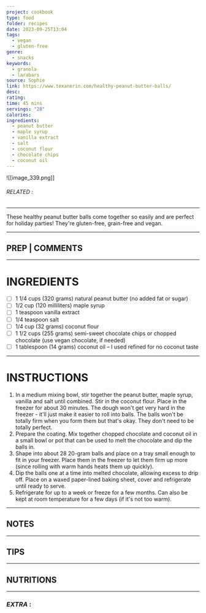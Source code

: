 ```yaml
---
project: cookbook
type: food
folder: recipes
date: 2023-09-25T13:04
tags:
  - vegan
  - gluten-free
genre:
  - snacks
keywords:
  - granola
  - larabars
source: Sophie
link: https://www.texanerin.com/healthy-peanut-butter-balls/
desc: 
rating: 
time: 45 mins
servings: "28"
calories: 
ingredients:
  - peanut butter
  - maple syrup
  - vanilla extract
  - salt
  - coconut flour
  - chocolate chips
  - coconut oil
---
```


![[image_339.png]]
###### *RELATED* : 
---
These healthy peanut butter balls come together so easily and are perfect for holiday parties! They're gluten-free, grain-free and vegan.

---
## PREP | COMMENTS



---
# INGREDIENTS

- [ ] 1 1/4 cups (320 grams) natural peanut butter (no added fat or sugar)
- [ ] 1/2 cup (120 milliliters) maple syrup
- [ ] 1 teaspoon vanilla extract
- [ ] 1/4 teaspoon salt
- [ ] 1/4 cup (32 grams) coconut flour
- [ ] 1 1/2 cups (255 grams) semi-sweet chocolate chips or chopped chocolate (use vegan chocolate, if needed)
- [ ] 1 tablespoon (14 grams) coconut oil – I used refined for no coconut taste

---
# INSTRUCTIONS

1. In a medium mixing bowl, stir together the peanut butter, maple syrup, vanilla and salt until combined. Stir in the coconut flour. Place in the freezer for about 30 minutes. The dough won't get very hard in the freezer - it'll just make it easier to roll into balls. The balls won't be totally firm when you form them but that's okay. They don't need to be totally perfect.
2. Prepare the coating. Mix together chopped chocolate and coconut oil in a small bowl or pot that can be used to melt the chocolate and dip the balls in.
3. Shape into about 28 20-gram balls and place on a tray small enough to fit in your freezer. Place them in the freezer to let them firm up more (since rolling with warm hands heats them up quickly).
4. Dip the balls one at a time into melted chocolate, allowing excess to drip off. Place on a waxed paper-lined baking sheet, cover and refrigerate until ready to serve.
5. Refrigerate for up to a week or freeze for a few months. Can also be kept at room temperature for a few days (if it's not too warm).

---
## NOTES



---
## TIPS



---
## NUTRITIONS



---
### *EXTRA* :



